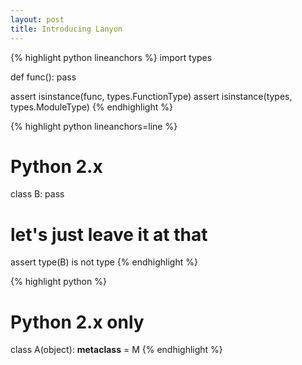 ```yaml
---
layout: post
title: Introducing Lanyon
---
```


{% highlight python lineanchors %}
import types

def func():
    pass

assert isinstance(func, types.FunctionType)
assert isinstance(types, types.ModuleType)
{% endhighlight %}

{% highlight python lineanchors=line %}
# Python 2.x
class B:
    pass

# let's just leave it at that
assert type(B) is not type
{% endhighlight %}

{% highlight python  %}
# Python 2.x only
class A(object):
    __metaclass__ = M
{% endhighlight %}
